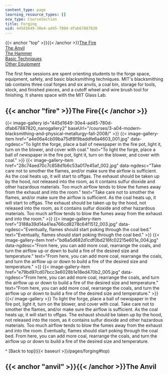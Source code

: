 ```yaml
---
content_type: page
learning_resource_types: []
ocw_type: CourseSection
title: Forging
uid: 445d1649-30e4-ad45-780d-dfab67887820
---
```


{{< anchor "top" >}}{{< /anchor >}}[The Fire](#fire)  
[The Anvil](#anvil)  
[The Hammer](#hammer)  
[Basic Techniques](#techniques)  
[Other Equipment](#equipment)

The first few sessions are spent orienting students to the forge space, equipment, safety, and basic blacksmithing techniques. MIT's blacksmithing lab contains three coal forges and six anvils, a coal bin, storage for tools, stock, and finished pieces, and a cutoff wheel and wire brush tool for finishing. It shares space with the MIT Glass Lab.

{{< anchor "fire" >}}The Fire{{< /anchor >}}
--------------------------------------------
{{< image-gallery id="445d1649-30e4-ad45-780d-dfab67887820_nanogallery2" baseUrl="/courses/3-a04-modern-blacksmithing-and-physical-metallurgy-fall-2008/" >}}
{{< image-gallery-item href="a4e06a4cb09ba75df8f9baddfe6a4603_001.jpg" data-ngdesc="To light the forge, place a ball of newspaper in the fire pot, light it, turn on the blower, and cover with coal." text="To light the forge, place a ball of newspaper in the fire pot, light it, turn on the blower, and cover with coal." >}}
{{< image-gallery-item href="28c74aed70c7c858d1b6c53a017e45af_002.jpg" data-ngdesc="Take care not to smother the flames, and/or make sure the airflow is sufficient. As the coal heats up, it will start to offgas. The exhaust should be taken up by the hood, not released into the room, as it contains sulfur dioxide and other hazardous materials. Too much airflow tends to blow the fumes away from the exhaust and into the room." text="Take care not to smother the flames, and/or make sure the airflow is sufficient. As the coal heats up, it will start to offgas. The exhaust should be taken up by the hood, not released into the room, as it contains sulfur dioxide and other hazardous materials. Too much airflow tends to blow the fumes away from the exhaust and into the room." >}}
{{< image-gallery-item href="3188a39d14a41ea766cd8278c64f1512_003.jpg" data-ngdesc="Eventually, flames should start poking through the coal bed." text="Eventually, flames should start poking through the coal bed." >}}
{{< image-gallery-item href="bd6a5d682d1cdf0bd216fc02215e601e_004.jpg" data-ngdesc="From here, you can add more coal, rearrange the coals, and turn the airflow up or down to build a fire of the desired size and temperature." text="From here, you can add more coal, rearrange the coals, and turn the airflow up or down to build a fire of the desired size and temperature." >}}
{{< image-gallery-item href="e79bd97cd07bcc3e6028b1e18ed470b2_005.jpg" data-ngdesc="From here, you can add more coal, rearrange the coals, and turn the airflow up or down to build a fire of the desired size and temperature." text="From here, you can add more coal, rearrange the coals, and turn the airflow up or down to build a fire of the desired size and temperature." >}}
{{</ image-gallery >}}
To light the forge, place a ball of newspaper in the fire pot, light it, turn on the blower, and cover with coal. Take care not to smother the flames, and/or make sure the airflow is sufficient. As the coal heats up, it will start to offgas. The exhaust should be taken up by the hood, not released into the room, as it contains sulfur dioxide and other hazardous materials. Too much airflow tends to blow the fumes away from the exhaust and into the room. Eventually, flames should start poking through the coal bed. From here, you can add more coal, rearrange the coals, and turn the airflow up or down to build a fire of the desired size and temperature.

^ [Back to top]({{< baseurl >}}/pages/forging#top)

{{< anchor "anvil" >}}{{< /anchor >}}The Anvil
----------------------------------------------